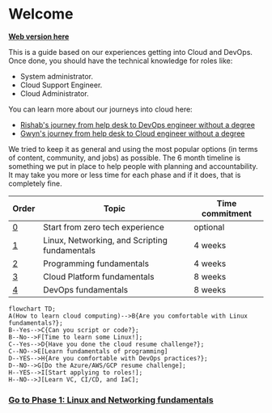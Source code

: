 # Welcome

**[Web version here](https://learntocloud.guide)**

This is a guide based on our experiences getting into Cloud and DevOps. Once done, you should have the technical knowledge for roles like:

- System administrator.
- Cloud Support Engineer.
- Cloud Administrator.

You can learn more about our journeys into cloud here:
- [Rishab's journey from help desk to DevOps engineer without a degree](https://youtu.be/LZuWZ0SBYm8) 
- [Gwyn's journey from help desk to Cloud engineer without a degree](https://youtu.be/kluKaLXJ2lg)

We tried to keep it as general and using the most popular options (in terms of content, community, and jobs) as possible. The 6 month timeline is something we put in place to help people with planning and accountability. It may take you more or less time for each phase and if it does, that is completely fine.


| Order | Topic                           | Time commitment |
|-------|---------------------------------|-------------------|
| [0](phase0/README.md)     | Start from zero tech experience  | optional 
| [1](phase1/README.md)     | Linux, Networking, and Scripting fundamentals | 4 weeks           |
| [2](phase2/README.md)     | Programming fundamentals | 4 weeks           |
| [3](phase3/README.md)    | Cloud Platform fundamentals| 8 weeks           |
| [4](phase4/README.md)     | DevOps fundamentals         | 8 weeks           |

```mermaid
flowchart TD;
A(How to learn cloud computing)-->B{Are you comfortable with Linux fundamentals?};
B--Yes-->C{Can you script or code?};
B--No-->F[Time to learn some Linux!];
C--Yes-->D{Have you done the cloud resume challenge?};
C--NO-->E[Learn fundamentals of programming]
D--YES-->H{Are you comfortable with DevOps practices?};
D--NO-->G[Do the Azure/AWS/GCP resume challenge];
H--YES-->I[Start applying to roles!];
H--NO-->J[Learn VC, CI/CD, and IaC];
```


### [Go to Phase 1: Linux and Networking fundamentals](phase1/README.md)
